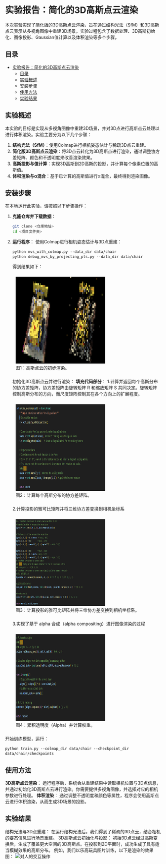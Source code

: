 # 实验报告：简化的3D高斯点云渲染

本次实验实现了简化版的3D高斯点云渲染，旨在通过结构光法（SfM）和3D高斯点云表示从多视角图像中重建3D场景。实验过程包含了数据处理、3D高斯初始化、图像投影、Gaussian值计算以及体积渲染等多个步骤。

## 目录
- [实验报告：简化的3D高斯点云渲染](#实验报告简化的3d高斯点云渲染)
  - [目录](#目录)
  - [实验概述](#实验概述)
  - [安装步骤](#安装步骤)
  - [使用方法](#使用方法)
  - [实验结果](#实验结果)


## 实验概述

本实验的目标是实现从多视角图像中重建3D场景，并对3D点进行高斯点云处理以进行体积渲染。实验主要分为以下几个步骤：

1. **结构光法（SfM）**：使用Colmap进行相机姿态估计与稀疏3D点云重建。
2. **简化版3D高斯点云渲染**：将3D点云转化为3D高斯点进行渲染，通过调整协方差矩阵、颜色和不透明度来改善渲染效果。
3. **高斯投影与值计算**：实现3D高斯到2D高斯的投影，并计算每个像素位置的高斯值。
4. **体积渲染与α混合**：基于已计算的高斯值进行α混合，最终得到渲染图像。

## 安装步骤

在本地运行此实验，请按照以下步骤操作：

1. **克隆仓库并下载数据**：

    ```bash
    git clone <仓库地址>
    cd <项目文件夹>
    ```

2. **运行程序**：
  使用Colmap进行相机姿态估计与3D点重建：
   ```
   python mvs_with_colmap.py --data_dir data/chair
   python debug_mvs_by_projecting_pts.py --data_dir data/chair
   ```
   得到结果如下：
   <p align="center">
     <figure style="display: inline-block; margin: 10px;">
       <img src="pics\1.png" alt="语义图" width="290" height="280">
       <figcaption>图1：高斯点云的初步渲染。</figcaption>
     </figure>
   
   
   初始化3D高斯点云并进行渲染：
   **填充代码部分**：
    1.计算并返回每个高斯分布的协方差矩阵，协方差矩阵由旋转矩阵 R 和缩放矩阵 S 共同决定。旋转矩阵控制高斯分布的方向，而尺度矩阵控制其在各个方向上的扩展程度。
    <p align="center">
     <figure style="display: inline-block; margin: 10px;">
       <img src="pics\2.png" alt="语义图" width="290" height="280">
       <figcaption>图2：计算每个高斯分布的协方差矩阵。</figcaption>
     </figure>
    
    2.计算投影的雅可比矩阵并将三维协方差变换到相机坐标系
    <p align="center">
     <figure style="display: inline-block; margin: 10px;">
       <img src="pics\3.png" alt="语义图" width="290" height="280">
       <figcaption>图3：计算投影的雅可比矩阵并将三维协方差变换到相机坐标系。</figcaption>
     </figure>
    
    3.实现了基于 alpha 合成（alpha compositing）进行图像渲染的过程
    <p align="center">
     <figure style="display: inline-block; margin: 10px;">
       <img src="pics\4.png" alt="语义图" width="290" height="280">
       <figcaption>图4：累积透明度（Alpha）并计算权重。</figcaption>
     </figure>

  开始训练模型，运行：
   ```
   python train.py --colmap_dir data/chair --checkpoint_dir data/chair/checkpoints
   ```

## 使用方法

**3D高斯点云渲染**：
运行程序后，系统会从重建结果中读取相机位置与3D点信息，并通过初始化3D高斯点云进行渲染。你需要提供多视角图像，并选择对应的相机参数进行处理。
**体积渲染**：
通过调整不透明度和颜色等属性，程序会使用高斯点云进行体积渲染，从而生成3D场景的投影。

## 实验结果

结构光法与3D点重建：
在运行结构光法后，我们得到了稀疏的3D点云，结合相机的姿态信息进行场景重建。
3D高斯点云初始化与投影：
初始3D点云经过高斯变换后，生成了覆盖更大空间的3D高斯点。在投影到2D平面时，成功生成了具有适当模糊效果的高斯分布。 例如，我们以乐高玩具图片训练，以下是渲染的效果图：
<img src="pics\result.gif" alt="对人的交互操作" width="600">

